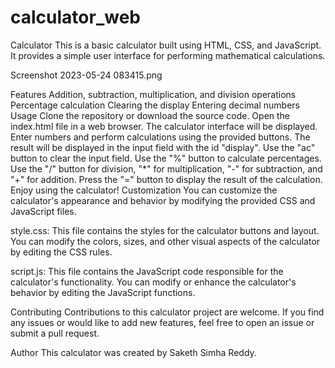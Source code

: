 # calculator_web
Calculator
This is a basic calculator built using HTML, CSS, and JavaScript. It provides a simple user interface for performing mathematical calculations.

Screenshot 2023-05-24 083415.png

Features
Addition, subtraction, multiplication, and division operations
Percentage calculation
Clearing the display
Entering decimal numbers
Usage
Clone the repository or download the source code.
Open the index.html file in a web browser.
The calculator interface will be displayed.
Enter numbers and perform calculations using the provided buttons.
The result will be displayed in the input field with the id "display".
Use the "ac" button to clear the input field.
Use the "%" button to calculate percentages.
Use the "/" button for division, "*" for multiplication, "-" for subtraction, and "+" for addition.
Press the "=" button to display the result of the calculation.
Enjoy using the calculator!
Customization
You can customize the calculator's appearance and behavior by modifying the provided CSS and JavaScript files.

style.css: This file contains the styles for the calculator buttons and layout. You can modify the colors, sizes, and other visual aspects of the calculator by editing the CSS rules.

script.js: This file contains the JavaScript code responsible for the calculator's functionality. You can modify or enhance the calculator's behavior by editing the JavaScript functions.

Contributing
Contributions to this calculator project are welcome. If you find any issues or would like to add new features, feel free to open an issue or submit a pull request.


Author
This calculator was created by Saketh Simha Reddy.
